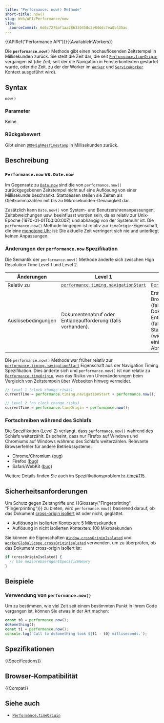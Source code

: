 ```yaml
---
title: "Performance: now() Methode"
short-title: now()
slug: Web/API/Performance/now
l10n:
  sourceCommit: 6d6c7276af1aa286330458c3e84ddc7ea0b435ac
---
```


{{APIRef("Performance API")}}{{AvailableInWorkers}}

Die **`performance.now()`** Methode gibt einen hochauflösenden Zeitstempel in Millisekunden zurück. Sie stellt die Zeit dar, die seit [`Performance.timeOrigin`](/de/docs/Web/API/Performance/timeOrigin) vergangen ist (die Zeit, seit der die Navigation in Fensterkontexten gestartet wurde, oder die Zeit, zu der der Worker im [`Worker`](/de/docs/Web/API/Worker) und [`ServiceWorker`](/de/docs/Web/API/ServiceWorker) Kontext ausgeführt wird).

## Syntax

```js-nolint
now()
```

### Parameter

Keine.

### Rückgabewert

Gibt einen [`DOMHighResTimeStamp`](/de/docs/Web/API/DOMHighResTimeStamp) in Millisekunden zurück.

## Beschreibung

### `Performance.now` vs. `Date.now`

Im Gegensatz zu [`Date.now`](/de/docs/Web/JavaScript/Reference/Global_Objects/Date/now) sind die von `performance.now()` zurückgegebenen Zeitstempel nicht auf eine Auflösung von einer Millisekunde beschränkt. Stattdessen stellen sie Zeiten als Gleitkommazahlen mit bis zu Mikrosekunden-Genauigkeit dar.

Zusätzlich kann `Date.now()` von System- und Benutzeruhrenanpassungen, Zeitabweichungen usw. beeinflusst worden sein, da es relativ zur Unix-Epoche (1970-01-01T00:00:00Z) und abhängig von der Systemuhr ist. Die `performance.now()` Methode hingegen ist relativ zur `timeOrigin`-Eigenschaft, die eine [monotone Uhr](https://w3c.github.io/hr-time/#dfn-monotonic-clock) ist: Die aktuelle Zeit verringert sich nie und unterliegt keinen Anpassungen.

### Änderungen der `performance.now` Spezifikation

Die Semantik der `performance.now()` Methode änderte sich zwischen High Resolution Time Level 1 und Level 2.

| Änderungen         | Level 1                                                                                    | Level 2                                                                                                                                                                                       |
| ------------------ | ------------------------------------------------------------------------------------------ | --------------------------------------------------------------------------------------------------------------------------------------------------------------------------------------------- |
| Relativ zu         | [`performance.timing.navigationStart`](/de/docs/Web/API/PerformanceTiming/navigationStart) | [`Performance.timeOrigin`](/de/docs/Web/API/Performance/timeOrigin)                                                                                                                           |
| Auslösebedingungen | Dokumentenabruf oder Entladeaufforderung (falls vorhanden).                                | Erstellung des Browsing-Kontexts (falls kein vorheriges Dokument), Entladeaufforderung (falls vorhanden), oder Start der Navigation (wie im HTML definiert, einige Schritte vor dem Abrufen). |

Die `performance.now()` Methode war früher relativ zur [`performance.timing.navigationStart`](/de/docs/Web/API/PerformanceTiming/navigationStart) Eigenschaft aus der Navigation Timing Spezifikation. Dies änderte sich und `performance.now()` ist nun relativ zu [`Performance.timeOrigin`](/de/docs/Web/API/Performance/timeOrigin), was das Risiko von Uhrenänderungen beim Vergleich von Zeitstempeln über Webseiten hinweg vermeidet.

```js
// Level 1 (clock change risks)
currentTime = performance.timing.navigationStart + performance.now();

// Level 2 (no clock change risks)
currentTime = performance.timeOrigin + performance.now();
```

### Fortschreiben während des Schlafs

Die Spezifikation (Level 2) verlangt, dass `performance.now()` während des Schlafs weiterzählt. Es scheint, dass nur Firefox auf Windows und Chromiums auf Windows während des Schlafs weiterzählen. Relevante Browserfehler für andere Betriebssysteme:

- Chrome/Chromium ([bug](https://crbug.com/1206450))
- Firefox ([bug](https://bugzil.la/1709767))
- Safari/WebKit ([bug](https://webkit.org/b/225610))

Weitere Details finden Sie auch im Spezifikationsproblem [hr-time#115](https://github.com/w3c/hr-time/issues/115#issuecomment-1172985601).

## Sicherheitsanforderungen

Um Schutz gegen Zeitangriffe und {{Glossary("Fingerprinting", "Fingerprinting")}} zu bieten, wird `performance.now()` basierend darauf, ob das Dokument [cross-origin isoliert](/de/docs/Web/API/Window/crossOriginIsolated) ist oder nicht, geglättet.

- Auflösung in isolierten Kontexten: 5 Mikrosekunden
- Auflösung in nicht isolierten Kontexten: 100 Mikrosekunden

Sie können die Eigenschaften [`Window.crossOriginIsolated`](/de/docs/Web/API/Window/crossOriginIsolated) und [`WorkerGlobalScope.crossOriginIsolated`](/de/docs/Web/API/WorkerGlobalScope/crossOriginIsolated) verwenden, um zu überprüfen, ob das Dokument cross-origin isoliert ist:

```js
if (crossOriginIsolated) {
  // Use measureUserAgentSpecificMemory
}
```

## Beispiele

### Verwendung von `performance.now()`

Um zu bestimmen, wie viel Zeit seit einem bestimmten Punkt in Ihrem Code vergangen ist, können Sie etwas in der Art machen:

```js
const t0 = performance.now();
doSomething();
const t1 = performance.now();
console.log(`Call to doSomething took ${t1 - t0} milliseconds.`);
```

## Spezifikationen

{{Specifications}}

## Browser-Kompatibilität

{{Compat}}

## Siehe auch

- [`Performance.timeOrigin`](/de/docs/Web/API/Performance/timeOrigin)
